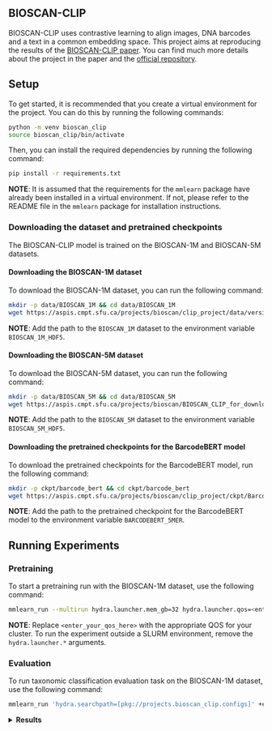 ## BIOSCAN-CLIP
BIOSCAN-CLIP uses contrastive learning to align images, DNA barcodes and a text in a common embedding space. This project
aims at reproducing the results of the [BIOSCAN-CLIP paper](https://arxiv.org/pdf/2405.17537). You can find much more
details about the project in the paper and the [official repository](https://github.com/3dlg-hcvc/bioscan-clip).

## Setup
To get started, it is recommended that you create a virtual environment for the project. You can do this by running the
following commands:
```bash
python -m venv bioscan_clip
source bioscan_clip/bin/activate
```

Then, you can install the required dependencies by running the following command:
```bash
pip install -r requirements.txt
```
**NOTE**: It is assumed that the requirements for the `mmlearn` package have already been installed in a virtual environment.
If not, please refer to the README file in the `mmlearn` package for installation instructions.

### Downloading the dataset and pretrained checkpoints
The BIOSCAN-CLIP model is trained on the BIOSCAN-1M and BIOSCAN-5M datasets.

#### Downloading the BIOSCAN-1M dataset
To download the BIOSCAN-1M dataset, you can run the following command:
```bash
mkdir -p data/BIOSCAN_1M && cd data/BIOSCAN_1M
wget https://aspis.cmpt.sfu.ca/projects/bioscan/clip_project/data/version_0.2.1/BioScan_data_in_splits.hdf5
```
**NOTE**: Add the path to the `BIOSCAN_1M` dataset to the environment variable `BIOSCAN_1M_HDF5`.

#### Downloading the BIOSCAN-5M dataset
To download the BIOSCAN-5M dataset, you can run the following command:
```bash
mkdir -p data/BIOSCAN_5M && cd data/BIOSCAN_5M
wget https://aspis.cmpt.sfu.ca/projects/bioscan/BIOSCAN_CLIP_for_downloading/BIOSCAN_5M.hdf5
```
**NOTE**: Add the path to the `BIOSCAN_5M` dataset to the environment variable `BIOSCAN_5M_HDF5`.

#### Downloading the pretrained checkpoints for the BarcodeBERT model
To download the pretrained checkpoints for the BarcodeBERT model, run the following command:
```bash
mkdir -p ckpt/barcode_bert && cd ckpt/barcode_bert
wget https://aspis.cmpt.sfu.ca/projects/bioscan/clip_project/ckpt/BarcodeBERT/model_41.pth
```
**NOTE**: Add the path to the pretrained checkpoint for the BarcodeBERT model to the environment variable `BARCODEBERT_5MER`.


## Running Experiments
### Pretraining
To start a pretraining run with the BIOSCAN-1M dataset, use the following command:

```bash
mmlearn_run --multirun hydra.launcher.mem_gb=32 hydra.launcher.qos=<enter_your_qos_here> hydra.launcher.partition=a40 hydra.launcher.gres=gpu:2 hydra.launcher.cpus_per_task=8 hydra.launcher.tasks_per_node=2 hydra.launcher.nodes=1 hydra.launcher.stderr_to_stdout=true hydra.launcher.timeout_min=1440 '+hydra.launcher.additional_parameters={export: ALL}' 'hydra.searchpath=[pkg://projects.bioscan_clip.configs]' +experiment=bioscan_1m experiment_name=bioscan1m_rgb_text_dna_test
```
**NOTE**: Replace `<enter_your_qos_here>` with the appropriate QOS for your cluster. To run the experiment outside a SLURM
environment, remove the `hydra.launcher.*` arguments.

### Evaluation
To run taxonomic classification evaluation task on the BIOSCAN-1M dataset, use the following command:
```bash
mmlearn_run 'hydra.searchpath=[pkg://projects.bioscan_clip.configs]' +experiment=bioscan_1m experiment_name=bioscan1m_eval job_type=eval resume_from_checkpoint=<path_to_checkpoint> trainer.devices=1
```

<details>
<summary><b>Results</b></summary>

We ran two different variations of the pretraining experiment. The first variation applies LoRA only to the query and value
embeddings. The second variation applies LoRA to both the query, key and value embeddings. For each variation, we ran the
experiment with 5 different random seeds (0, 42, 1337, 1 and 1234). The table below shows the results of the taxonomic
classification evaluation task on the BIOSCAN-1M dataset, comparing the original results from the paper with the average
results we obtained from our experiments.

| Taxonomy | Micro top-1 accuracy (Seen) | Micro top-1 accuracy (Unseen) | Macro top-1 accuracy (Seen) | Macro top-1 accuracy (Unseen) |
|---|---|---|---|---|
| Order | 98.7 / 99.3 (+0.6) / 99.4 (+0.7) | 97.6 / 98.3 (+0.7) / 98.3 (+0.7) | 98.3 / 94.6 (-3.7) / 92.6 (-5.7) | 58.8 / 68.3 (+9.5) / 69.1 (+10.3) |
| Family | 84.6 / 90.0 (+5.4) / 89.9 (+5.3) | 79.0 / 81.8 (+2.8) / 81.5 (+2.5) | 56.3 / 75.4 (+19.1) / 76.5 (+20.2) | 35.2 / 40.6 (+5.4) / 40.3 (+5.1) |
| Genus | 58.5 / 67.6 (+9.1) / 68.4 (+9.9) | 43.5 / 48.6 (+5.1) / 48.6 (+5.1) | 30.1 / 44.0 (+13.9) / 45.6 (+15.5) | 11.7 / 15.5 (+3.8) / 15.7 (+4.0) |
| Species | 42.0 / 49.1 (+7.1) / 50.1 (+8.1) | 30.1 / 28.7 (-1.4) / 28.2 (-1.9) | 17.4 / 27.8 (+10.4) / 29.5 (+12.1) | 3.9 / 5.1 (+1.2) / 5.2 (+1.3) |

There are 3 values for each metric in the table. The first value is the original result from the paper. The second value is the
average result we obtained from running the experiment with LoRA applied only to the query and value embeddings. The third value is
the average result we obtained from running the experiment with LoRA applied to all three  query, key, and value matrices.

</details>
